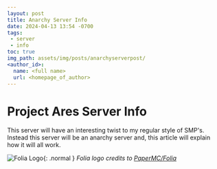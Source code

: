 ```yaml
---
layout: post
title: Anarchy Server Info
date: 2024-04-13 13:54 -0700
tags: 
 - server
 - info
toc: true
img_path: assets/img/posts/anarchyserverpost/
<author_id>:
  name: <full name>
  url: <homepage_of_author>
---
```


# Project Ares Server Info
This server will have an interesting twist to my regular style of SMP's. Instead this server will be an anarchy server and, this article will explain how it will all work.



![Folia Logo](folia.png){: .normal }
_Folia logo credits to [PaperMC/Folia](https://github.com/PaperMC/Folia)_